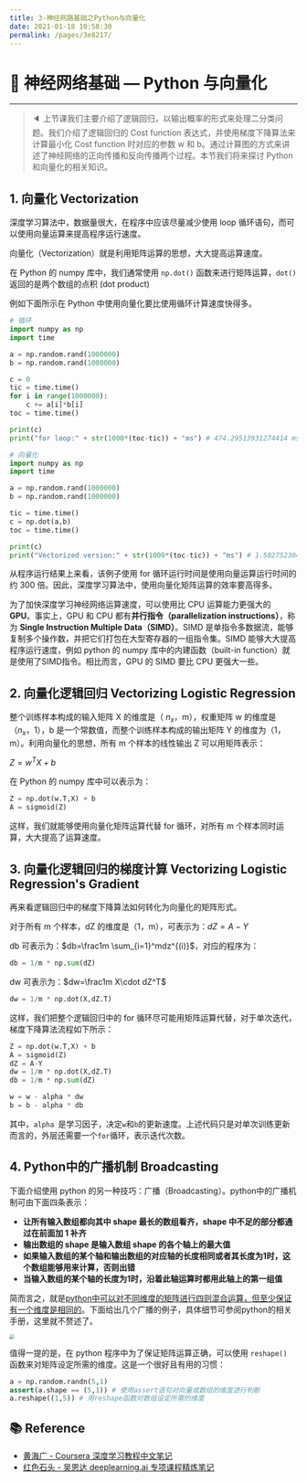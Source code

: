 ```yaml
---
title: 3-神经网路基础之Python与向量化
date: 2021-01-18 10:58:30
permalink: /pages/3e8217/
---
```

# 🍨 神经网络基础 — Python 与向量化

---

> 🔈 上节课我们主要介绍了逻辑回归，以输出概率的形式来处理二分类问题。我们介绍了逻辑回归的 Cost function 表达式，并使用梯度下降算法来计算最小化 Cost function 时对应的参数 w 和 b。通过计算图的方式来讲述了神经网络的正向传播和反向传播两个过程。本节我们将来探讨 Python 和向量化的相关知识。

## 1.  向量化 Vectorization

深度学习算法中，数据量很大，在程序中应该尽量减少使用 loop 循环语句，而可以使用向量运算来提高程序运行速度。

向量化（Vectorization）就是利用矩阵运算的思想，大大提高运算速度。

在 Python 的 numpy 库中，我们通常使用 `np.dot()` 函数来进行矩阵运算，`dot()` 返回的是两个数组的点积 (dot product)

例如下面所示在 Python 中使用向量化要比使用循环计算速度快得多。

```python
# 循环
import numpy as np
import time

a = np.random.rand(1000000)
b = np.random.rand(1000000)

c = 0
tic = time.time()
for i in range(1000000):
    c += a[i]*b[i]
toc = time.time()

print(c)
print("for loop:" + str(1000*(toc-tic)) + "ms") # 474.29513931274414 ms
```

```python
# 向量化
import numpy as np
import time

a = np.random.rand(1000000)
b = np.random.rand(1000000)

tic = time.time()
c = np.dot(a,b)
toc = time.time()

print(c)
print("Vectorized version:" + str(1000*(toc-tic)) + "ms") # 1.5027523040771484 ms
```

从程序运行结果上来看，该例子使用 for 循环运行时间是使用向量运算运行时间的约 300 倍。因此，深度学习算法中，使用向量化矩阵运算的效率要高得多。

为了加快深度学习神经网络运算速度，可以使用比 CPU 运算能力更强大的 **GPU**。事实上，GPU 和 CPU 都有**并行指令（parallelization instructions）**，称为 **Single Instruction Multiple Data（SIMD）**。SIMD 是单指令多数据流，能够复制多个操作数，并把它们打包在大型寄存器的一组指令集。SIMD 能够大大提高程序运行速度，例如 python 的 numpy 库中的内建函数（built-in function）就是使用了SIMD指令。相比而言，GPU 的 SIMD 要比 CPU 更强大一些。

## 2.  向量化逻辑回归 Vectorizing Logistic Regression

整个训练样本构成的输入矩阵 X 的维度是（ $n_x$，m），权重矩阵 w 的维度是（$n_x$，1），b 是一个常数值，而整个训练样本构成的输出矩阵 Y 的维度为（1，m）。利用向量化的思想，所有 m 个样本的线性输出 Z 可以用矩阵表示：

$Z=w^TX+b$

在 Python 的 numpy 库中可以表示为：

```python
Z = np.dot(w.T,X) + b
A = sigmoid(Z)
```

这样，我们就能够使用向量化矩阵运算代替 for 循环，对所有 m 个样本同时运算，大大提高了运算速度。

## 3.  向量化逻辑回归的梯度计算 Vectorizing Logistic Regression's Gradient

再来看逻辑回归中的梯度下降算法如何转化为向量化的矩阵形式。

对于所有 m 个样本，dZ 的维度是（1，m），可表示为：$dZ=A-Y$

db 可表示为：$db=\frac1m \sum_{i=1}^mdz^{(i)}$，对应的程序为：

```python
db = 1/m * np.sum(dZ)
```

dw 可表示为：$dw=\frac1m X\cdot dZ^T$

```python
dw = 1/m * np.dot(X,dZ.T)
```

这样，我们把整个逻辑回归中的 for 循环尽可能用矩阵运算代替，对于单次迭代，梯度下降算法流程如下所示：

```python
Z = np.dot(w.T,X) + b
A = sigmoid(Z)
dZ = A-Y
dw = 1/m * np.dot(X,dZ.T)
db = 1/m * np.sum(dZ)

w = w - alpha * dw
b = b - alpha * db
```

其中，`alpha `是学习因子，决定`w`和`b`的更新速度。上述代码只是对单次训练更新而言的，外层还需要一个`for`循环，表示迭代次数。

## 4.  Python中的广播机制 Broadcasting

下面介绍使用 python 的另一种技巧：广播（Broadcasting）。python中的广播机制可由下面四条表示：

- **让所有输入数组都向其中 shape 最长的数组看齐，shape 中不足的部分都通过在前面加 1 补齐**
- **输出数组的 shape 是输入数组 shape 的各个轴上的最大值**
- **如果输入数组的某个轴和输出数组的对应轴的长度相同或者其长度为1时，这个数组能够用来计算，否则出错**
- **当输入数组的某个轴的长度为1时，沿着此轴运算时都用此轴上的第一组值**

简而言之，就是<u>python中可以对不同维度的矩阵进行四则混合运算，但至少保证有一个维度是相同的</u>。下面给出几个广播的例子，具体细节可参阅python的相关手册，这里就不赘述了。

<img src="https://cs-wiki.oss-cn-shanghai.aliyuncs.com/img/20200921203116.png" style="zoom: 50%;" />

值得一提的是，在 python 程序中为了保证矩阵运算正确，可以使用 `reshape()` 函数来对矩阵设定所需的维度。这是一个很好且有用的习惯：

```python
a = np.random.randn(5,1)
assert(a.shape == (5,1)) # 使用assert语句对向量或数组的维度进行判断
a.reshape((1,5)) # 用reshape函数对数组设定所需的维度
```

## 📚 Reference

- [黄海广 - Coursera 深度学习教程中文笔记](https://github.com/fengdu78/deeplearning_ai_books)
- [红色石头 - 吴恩达 deeplearning.ai 专项课程精炼笔记](https://blog.csdn.net/red_stone1/article/details/80207815)